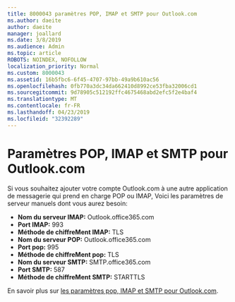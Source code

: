 ```yaml
---
title: 8000043 paramètres POP, IMAP et SMTP pour Outlook.com
ms.author: daeite
author: daeite
manager: joallard
ms.date: 3/8/2019
ms.audience: Admin
ms.topic: article
ROBOTS: NOINDEX, NOFOLLOW
localization_priority: Normal
ms.custom: 8000043
ms.assetid: 16b5fbc6-6f45-4707-97bb-49a9b610ac56
ms.openlocfilehash: 0fb770a3dc34da662410d8992ce53fba32006cd1
ms.sourcegitcommit: 9d78905c512192ffc4675468abd2efc5f2e4baf4
ms.translationtype: MT
ms.contentlocale: fr-FR
ms.lasthandoff: 04/23/2019
ms.locfileid: "32392289"
---
```

# <a name="pop-imap-and-smtp-settings-for-outlookcom"></a>Paramètres POP, IMAP et SMTP pour Outlook.com

Si vous souhaitez ajouter votre compte Outlook.com à une autre application de messagerie qui prend en charge POP ou IMAP, Voici les paramètres de serveur manuels dont vous aurez besoin:
  
- **Nom du serveur IMAP:** Outlook.office365.com 
- **Port IMAP:** 993   
- **Méthode de chiffreMent IMAP:** TLS   
- **Nom du serveur POP:** Outlook.office365.com  
- **Port pop:** 995  
- **Méthode de chiffreMent pop:** TLS  
- **Nom du serveur SMTP:** SMTP.office365.com 
- **Port SMTP:** 587 
- **Méthode de chiffreMent SMTP:** STARTTLS 

En savoir plus sur [les paramètres pop, IMAP et SMTP pour Outlook.com](https://go.microsoft.com/fwlink/p/?linkid=2001402&amp;clcid=0x409).